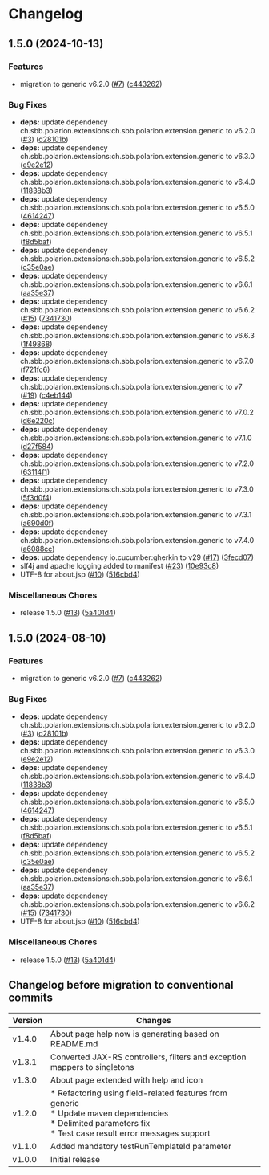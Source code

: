 # Changelog

## 1.5.0 (2024-10-13)


### Features

* migration to generic v6.2.0 ([#7](https://github.com/snowflake107/repo-13/issues/7)) ([c443262](https://github.com/snowflake107/repo-13/commit/c4432620bf820c0135c513dc43f05902c05f8bab))


### Bug Fixes

* **deps:** update dependency ch.sbb.polarion.extensions:ch.sbb.polarion.extension.generic to v6.2.0 ([#3](https://github.com/snowflake107/repo-13/issues/3)) ([d28101b](https://github.com/snowflake107/repo-13/commit/d28101b55fd824ba22f7af6df6f379e4b4abe857))
* **deps:** update dependency ch.sbb.polarion.extensions:ch.sbb.polarion.extension.generic to v6.3.0 ([e9e2e12](https://github.com/snowflake107/repo-13/commit/e9e2e12cec55696c5328387efce3bdeac37210b6))
* **deps:** update dependency ch.sbb.polarion.extensions:ch.sbb.polarion.extension.generic to v6.4.0 ([11838b3](https://github.com/snowflake107/repo-13/commit/11838b36cebc0441696afddfbaa122a4664b6a88))
* **deps:** update dependency ch.sbb.polarion.extensions:ch.sbb.polarion.extension.generic to v6.5.0 ([4614247](https://github.com/snowflake107/repo-13/commit/46142473dca7c02cc25233404e13406915c44c7d))
* **deps:** update dependency ch.sbb.polarion.extensions:ch.sbb.polarion.extension.generic to v6.5.1 ([f8d5baf](https://github.com/snowflake107/repo-13/commit/f8d5baf76200fe7a2e4bfa1c0735c08d15e6af1f))
* **deps:** update dependency ch.sbb.polarion.extensions:ch.sbb.polarion.extension.generic to v6.5.2 ([c35e0ae](https://github.com/snowflake107/repo-13/commit/c35e0ae243fb7129de8800f97639170a5dad3184))
* **deps:** update dependency ch.sbb.polarion.extensions:ch.sbb.polarion.extension.generic to v6.6.1 ([aa35e37](https://github.com/snowflake107/repo-13/commit/aa35e3757d2bb30154440902c22b998fb487976d))
* **deps:** update dependency ch.sbb.polarion.extensions:ch.sbb.polarion.extension.generic to v6.6.2 ([#15](https://github.com/snowflake107/repo-13/issues/15)) ([7341730](https://github.com/snowflake107/repo-13/commit/73417308c4c66a033f87e411cb8359ff4af7426a))
* **deps:** update dependency ch.sbb.polarion.extensions:ch.sbb.polarion.extension.generic to v6.6.3 ([1f49868](https://github.com/snowflake107/repo-13/commit/1f49868153b3e0e27e332ae77882b08fbe3cb951))
* **deps:** update dependency ch.sbb.polarion.extensions:ch.sbb.polarion.extension.generic to v6.7.0 ([f721fc6](https://github.com/snowflake107/repo-13/commit/f721fc640b4ec9fcc6297c711afec8b73a70d0f9))
* **deps:** update dependency ch.sbb.polarion.extensions:ch.sbb.polarion.extension.generic to v7 ([#19](https://github.com/snowflake107/repo-13/issues/19)) ([c4eb144](https://github.com/snowflake107/repo-13/commit/c4eb144e75b83efb6ab627e60cbb407e89f108ad))
* **deps:** update dependency ch.sbb.polarion.extensions:ch.sbb.polarion.extension.generic to v7.0.2 ([d6e220c](https://github.com/snowflake107/repo-13/commit/d6e220cac9239a1bafa193b4a7a8f84f09993501))
* **deps:** update dependency ch.sbb.polarion.extensions:ch.sbb.polarion.extension.generic to v7.1.0 ([d27f584](https://github.com/snowflake107/repo-13/commit/d27f584aa2b28f3a46c897702287129f448ea4c0))
* **deps:** update dependency ch.sbb.polarion.extensions:ch.sbb.polarion.extension.generic to v7.2.0 ([63114f1](https://github.com/snowflake107/repo-13/commit/63114f1b19a15374ebc5442be9f498e90625adf0))
* **deps:** update dependency ch.sbb.polarion.extensions:ch.sbb.polarion.extension.generic to v7.3.0 ([5f3d0f4](https://github.com/snowflake107/repo-13/commit/5f3d0f40e1e4bffea259591b657e7284a6ac2422))
* **deps:** update dependency ch.sbb.polarion.extensions:ch.sbb.polarion.extension.generic to v7.3.1 ([a690d0f](https://github.com/snowflake107/repo-13/commit/a690d0fd845be5d9faf7e166839ad85821187e12))
* **deps:** update dependency ch.sbb.polarion.extensions:ch.sbb.polarion.extension.generic to v7.4.0 ([a6088cc](https://github.com/snowflake107/repo-13/commit/a6088cc7821f0e8c1e90459f41d2c47ead6dbcf2))
* **deps:** update dependency io.cucumber:gherkin to v29 ([#17](https://github.com/snowflake107/repo-13/issues/17)) ([3fecd07](https://github.com/snowflake107/repo-13/commit/3fecd07f57efd1d4b5558a00658c85ffd62182ce))
* slf4j and apache logging added to manifest ([#23](https://github.com/snowflake107/repo-13/issues/23)) ([10e93c8](https://github.com/snowflake107/repo-13/commit/10e93c885d0cf12fb9257810c680f095d05fff0e))
* UTF-8 for about.jsp ([#10](https://github.com/snowflake107/repo-13/issues/10)) ([516cbd4](https://github.com/snowflake107/repo-13/commit/516cbd461b69f7078ce46bab7c82a56b43000993))


### Miscellaneous Chores

* release 1.5.0 ([#13](https://github.com/snowflake107/repo-13/issues/13)) ([5a401d4](https://github.com/snowflake107/repo-13/commit/5a401d4c7ebabe7bac944b1582b35fbcf1effd89))

## 1.5.0 (2024-08-10)


### Features

* migration to generic v6.2.0 ([#7](https://github.com/SchweizerischeBundesbahnen/ch.sbb.polarion.extension.cucumber/issues/7)) ([c443262](https://github.com/SchweizerischeBundesbahnen/ch.sbb.polarion.extension.cucumber/commit/c4432620bf820c0135c513dc43f05902c05f8bab))


### Bug Fixes

* **deps:** update dependency ch.sbb.polarion.extensions:ch.sbb.polarion.extension.generic to v6.2.0 ([#3](https://github.com/SchweizerischeBundesbahnen/ch.sbb.polarion.extension.cucumber/issues/3)) ([d28101b](https://github.com/SchweizerischeBundesbahnen/ch.sbb.polarion.extension.cucumber/commit/d28101b55fd824ba22f7af6df6f379e4b4abe857))
* **deps:** update dependency ch.sbb.polarion.extensions:ch.sbb.polarion.extension.generic to v6.3.0 ([e9e2e12](https://github.com/SchweizerischeBundesbahnen/ch.sbb.polarion.extension.cucumber/commit/e9e2e12cec55696c5328387efce3bdeac37210b6))
* **deps:** update dependency ch.sbb.polarion.extensions:ch.sbb.polarion.extension.generic to v6.4.0 ([11838b3](https://github.com/SchweizerischeBundesbahnen/ch.sbb.polarion.extension.cucumber/commit/11838b36cebc0441696afddfbaa122a4664b6a88))
* **deps:** update dependency ch.sbb.polarion.extensions:ch.sbb.polarion.extension.generic to v6.5.0 ([4614247](https://github.com/SchweizerischeBundesbahnen/ch.sbb.polarion.extension.cucumber/commit/46142473dca7c02cc25233404e13406915c44c7d))
* **deps:** update dependency ch.sbb.polarion.extensions:ch.sbb.polarion.extension.generic to v6.5.1 ([f8d5baf](https://github.com/SchweizerischeBundesbahnen/ch.sbb.polarion.extension.cucumber/commit/f8d5baf76200fe7a2e4bfa1c0735c08d15e6af1f))
* **deps:** update dependency ch.sbb.polarion.extensions:ch.sbb.polarion.extension.generic to v6.5.2 ([c35e0ae](https://github.com/SchweizerischeBundesbahnen/ch.sbb.polarion.extension.cucumber/commit/c35e0ae243fb7129de8800f97639170a5dad3184))
* **deps:** update dependency ch.sbb.polarion.extensions:ch.sbb.polarion.extension.generic to v6.6.1 ([aa35e37](https://github.com/SchweizerischeBundesbahnen/ch.sbb.polarion.extension.cucumber/commit/aa35e3757d2bb30154440902c22b998fb487976d))
* **deps:** update dependency ch.sbb.polarion.extensions:ch.sbb.polarion.extension.generic to v6.6.2 ([#15](https://github.com/SchweizerischeBundesbahnen/ch.sbb.polarion.extension.cucumber/issues/15)) ([7341730](https://github.com/SchweizerischeBundesbahnen/ch.sbb.polarion.extension.cucumber/commit/73417308c4c66a033f87e411cb8359ff4af7426a))
* UTF-8 for about.jsp ([#10](https://github.com/SchweizerischeBundesbahnen/ch.sbb.polarion.extension.cucumber/issues/10)) ([516cbd4](https://github.com/SchweizerischeBundesbahnen/ch.sbb.polarion.extension.cucumber/commit/516cbd461b69f7078ce46bab7c82a56b43000993))


### Miscellaneous Chores

* release 1.5.0 ([#13](https://github.com/SchweizerischeBundesbahnen/ch.sbb.polarion.extension.cucumber/issues/13)) ([5a401d4](https://github.com/SchweizerischeBundesbahnen/ch.sbb.polarion.extension.cucumber/commit/5a401d4c7ebabe7bac944b1582b35fbcf1effd89))

## Changelog before migration to conventional commits

| Version | Changes                                                                                                                                                                 |
|---------|-------------------------------------------------------------------------------------------------------------------------------------------------------------------------|
| v1.4.0  | About page help now is generating based on README.md                                                                                                                    |
| v1.3.1  | Converted JAX-RS controllers, filters and exception mappers to singletons                                                                                               |
| v1.3.0  | About page extended with help and icon                                                                                                                                  |
| v1.2.0  | * Refactoring using field-related features from generic<br/> * Update maven dependencies<br/> * Delimited parameters fix<br/> * Test case result error messages support |
| v1.1.0  | Added mandatory testRunTemplateId parameter                                                                                                                             |
| v1.0.0  | Initial release                                                                                                                                                         |

